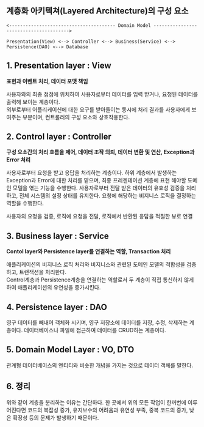 ## 계층화 아키텍쳐(Layered Architecture)의 구성 요소
```
<--------------------------------------- Domain Model --------------------------------------->

Presentation(View) <--> Controller <--> Business(Service) <--> Persistence(DAO) <--> Database
```

## 1. Presentation layer : View

**표현과 이벤트 처리, 데이터 포맷 책임**

사용자와의 최종 접점에 위치하여 사용자로부터 데이터를 입력 받거나, 요청된 데이터를 출력해 보이는 계층이다.  
외부로부터 어플리케이션에 대한 요구를 받아들이는 동시에 처리 결과를 사용자에게 보여주는 부분이며, 컨트롤러의 구성 요소와 상호작용한다.

## 2. Control layer : Controller

**구성 요소간의 처리 흐름을 제어, 데이터 조작 의뢰, 데이터 변환 및 연산, Exception과 Error 처리**

사용자로부터 요청을 받고 응답을 처리하는 계층이다. 하위 계층에서 발생하는 Exception과 Error에 대한 처리를 맡으며,
최종 프레젠테이션 계층에 표현 해야할 도메인 모델을 엮는 기능을 수행한다.
사용자로부터 전달 받은 데이터의 유효성 검증을 처리하고, 전체 시스템의 설정 상태를 유지한다.
요청에 해당하는 비지니스 로직을 결정하는 역할을 수행한다.  

사용자의 요청을 검증, 로직에 요청을 전달, 로직에서 반환된 응답을 적절한 뷰로 연결

## 3. Business layer : Service

**Contol layer와 Persistence layer를 연결하는 역할, Transaction 처리**

애플리케이션의 비지니스 로직 처리와 비지니스와 관련된 도메인 모델의 적합성을 검증하고, 트랜잭션을 처리한다.  
Control계층과 Persistence계층을 연결하는 역할로서 두 계층이 직접 통신하지 않게 하여 애플리케이션의 유연성을 증가시킨다.

## 4. Persistence layer : DAO

영구 데이터를 빼내어 객체화 시키며, 영구 저장소에 데이터를 저장, 수정, 삭제하는 계층이다. 데이터베이스나 파일에 접근하여 데이터를 CRUD하는 계층이다.

## 5. Domain Model Layer : VO, DTO

관계형 데이터베이스의 엔티티와 비슷한 개념을 가지는 것으로 데이터 객체를 말한다.

## 6. 정리

위와 같이 계층을 분리하는 이유는 간단하다. 한 곳에서 위의 모든 작업이 한꺼번에 이루어진다면 코드의 복잡성 증가,
유지보수의 어려움과 유연성 부족, 중복 코드의 증가, 낮은 확장성 등의 문제가 발생하기 때문이다.
